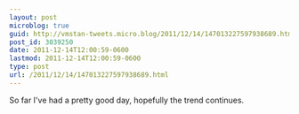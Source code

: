 ```yaml
---
layout: post
microblog: true
guid: http://vmstan-tweets.micro.blog/2011/12/14/147013227597938689.html
post_id: 3039250
date: 2011-12-14T12:00:59-0600
lastmod: 2011-12-14T12:00:59-0600
type: post
url: /2011/12/14/147013227597938689.html
---
```

So far I've had a pretty good day, hopefully the trend continues.
